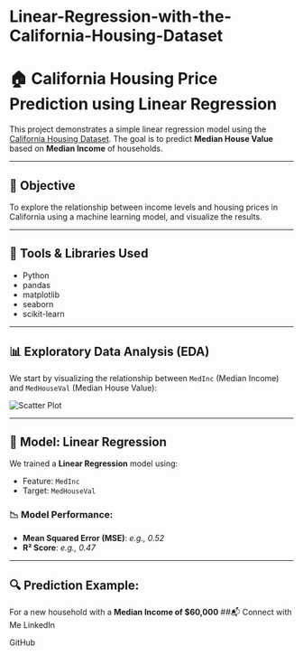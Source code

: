 # Linear-Regression-with-the-California-Housing-Dataset
# 🏠 California Housing Price Prediction using Linear Regression

This project demonstrates a simple linear regression model using the [California Housing Dataset](https://scikit-learn.org/stable/modules/generated/sklearn.datasets.fetch_california_housing.html). The goal is to predict **Median House Value** based on **Median Income** of households.

---

## 📌 Objective

To explore the relationship between income levels and housing prices in California using a machine learning model, and visualize the results.

---

## 🔧 Tools & Libraries Used

- Python
- pandas
- matplotlib
- seaborn
- scikit-learn

---

## 📊 Exploratory Data Analysis (EDA)

We start by visualizing the relationship between `MedInc` (Median Income) and `MedHouseVal` (Median House Value):

![Scatter Plot](images/medinc_vs_houseval.png)

---

## 🧠 Model: Linear Regression

We trained a **Linear Regression** model using:
- Feature: `MedInc`
- Target: `MedHouseVal`

### 📉 Model Performance:

- **Mean Squared Error (MSE)**: *e.g., 0.52*
- **R² Score**: *e.g., 0.47*

---

## 🔍 Prediction Example:

For a new household with a **Median Income of $60,000**
##📬 Connect with Me
LinkedIn

GitHub




